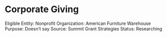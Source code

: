 # Corporate Giving

Eligible Entity: Nonprofit
Organization: American Furniture Warehouse
Purpose: Doesn’t say
Source: Summit Grant Strategies
Status: Researching